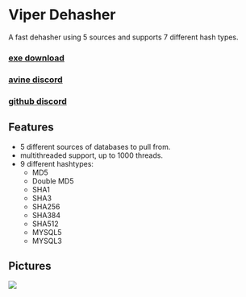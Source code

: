 # Viper Dehasher
A fast dehasher using 5 sources and supports 7 different hash types.
### [exe download](https://github.com/MachineKillin/Dehasher/releases/download/v1/ViperDehasher.exe)
### [avine discord](https://discord.gg/avine)
### [github discord](https://discord.com/invite/JcAvQc797r)

## Features
- 5 different sources of databases to pull from.
- multithreaded support, up to 1000 threads.
- 9 different hashtypes:
  - MD5
  - Double MD5
  - SHA1
  - SHA3
  - SHA256
  - SHA384
  - SHA512
  - MYSQL5
  - MYSQL3

## Pictures
![](https://media.discordapp.net/attachments/883003553726214195/1158587305108459542/image.png?ex=651cca03&is=651b7883&hm=888f39c6028a33d8acbe68de60c0ae1d15ab42dc7f73bcc8981b626b7ae88a2d&=&width=754&height=671)
